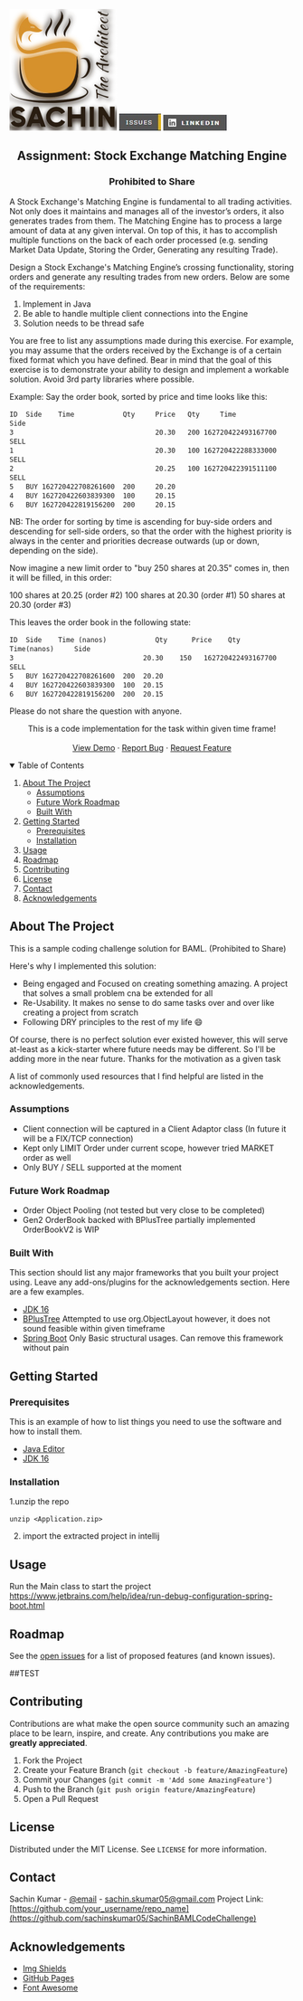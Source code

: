 [![LinkedIn][logo-shield]][logo-url]
[![Issues][issues-shield]][issues-url]
[![LinkedIn][linkedin-shield]][linkedin-url]

<p align="center">
  <h2 align="center">Assignment: Stock Exchange Matching Engine</h2>
   <h3 align="center">Prohibited to Share</h3>
<p>

A Stock Exchange's Matching Engine is fundamental to all trading activities. Not only does it maintains and manages all of the investor’s orders, it also generates trades from them. The Matching Engine has to process a large amount of data at any given interval. On top of this, it has to accomplish multiple functions on the back of each order processed (e.g. sending Market Data Update, Storing the Order, Generating any resulting Trade).

Design a Stock Exchange's Matching Engine’s crossing functionality, storing orders and generate any resulting trades from new orders. Below are some of the requirements:
1.	Implement in Java
2.	Be able to handle multiple client connections into the Engine
3.	Solution needs to be thread safe

You are free to list any assumptions made during this exercise. For example, you may assume that the orders received by the Exchange is of a certain fixed format which you have defined. Bear in mind that the goal of this exercise is to demonstrate your ability to design and implement a workable solution. Avoid 3rd party libraries where possible.

Example:
Say the order book, sorted by price and time looks like this:

```
ID	Side	Time			Qty		Price	Qty		Time				Side
3	    	    	   				20.30	200	162720422493167700		SELL
1	    	    	   				20.30	100	162720422288333000		SELL
2	    	    	   				20.25	100	162720422391511100		SELL
5	BUY	162720422708261600	200		20.20	  	    	    	   	
4	BUY	162720422603839300	100		20.15	  	    	    	   	
6	BUY	162720422819156200	200		20.15	  	    	    	   	
```

NB: The order for sorting by time is ascending for buy-side orders and descending for sell-side orders, so that the order with the highest priority is always in the center and priorities decrease outwards (up or down, depending on the side).

Now imagine a new limit order to "buy 250 shares at 20.35" comes in, then it will be filled, in this order:

100 shares at 20.25 (order #2)
100 shares at 20.30 (order #1)
50 shares at 20.30 (order #3)

This leaves the order book in the following state:

```
ID	Side	Time (nanos)            Qty      Price	  Qty	Time(nanos)		Side
3	    	    	   			 20.30	  150	162720422493167700	SELL
5	BUY	162720422708261600	200	 20.20	  	    	    	   	
4	BUY	162720422603839300	100	 20.15	  	    	    	   	
6	BUY	162720422819156200	200	 20.15	  	    	    	   	
```
Please do not share the question with anyone.

</p>

  <p align="center">
    This is a code implementation for the task within given time frame!
    <br />
    <br />
    <a href="https://github.com/sachinskumar05/SachinBAMLCodeChallenge">View Demo</a>
    ·
    <a href="https://github.com/sachinskumar05/SachinBAMLCodeChallenge/issues">Report Bug</a>
    ·
    <a href="https://github.com/sachinskumar05/SachinBAMLCodeChallenge/issues">Request Feature</a>
  </p>

<!-- TABLE OF CONTENTS -->
<details open="open">
  <summary>Table of Contents</summary>
  <ol>
    <li>
      <a href="#about-the-project">About The Project</a>
      <ul>
        <li><a href="#assumptions">Assumptions</a></li>
        <li><a href="#Future-work-roadmap">Future Work Roadmap</a></li>
        <li><a href="#built-with">Built With</a></li>
      </ul>
    </li>
    <li>
      <a href="#getting-started">Getting Started</a>
      <ul>
        <li><a href="#prerequisites">Prerequisites</a></li>
        <li><a href="#installation">Installation</a></li>
      </ul>
    </li>
    <li><a href="#usage">Usage</a></li>
    <li><a href="#roadmap">Roadmap</a></li>
    <li><a href="#contributing">Contributing</a></li>
    <li><a href="#license">License</a></li>
    <li><a href="#contact">Contact</a></li>
    <li><a href="#acknowledgements">Acknowledgements</a></li>
  </ol>
</details>


<!-- ABOUT THE PROJECT -->
## About The Project

This is a sample coding challenge solution for BAML. (Prohibited to Share)

Here's why I implemented this solution:
* Being engaged and Focused on creating something amazing. 
  A project that solves a small problem cna be extended for all 
* Re-Usability. It makes no sense to do same tasks over and over like creating a project from scratch
* Following DRY principles to the rest of my life :smile:

Of course, there is no perfect solution ever existed however, this will serve at-least as a kick-starter 
where future needs may be different. So I'll be adding more in the near future. Thanks for the motivation as a given task

A list of commonly used resources that I find helpful are listed in the acknowledgements.
<!-- built-with -->
### Assumptions
* Client connection will be captured in a Client Adaptor class (In future it will be a FIX/TCP connection)
* Kept only LIMIT Order under current scope, however tried MARKET order as well 
* Only BUY / SELL supported at the moment 

### Future Work Roadmap
* Order Object Pooling (not tested but very close to be completed)
* Gen2 OrderBook backed with BPlusTree partially implemented OrderBookV2 is WIP

### Built With

This section should list any major frameworks that you built your project using. Leave any add-ons/plugins for the acknowledgements section. Here are a few examples.
* [JDK 16](https://www.azul.com/downloads/?package=jdk)
* [BPlusTree](https://creativecommons.org/publicdomain/zero/1.0/) Attempted to use org.ObjectLayout however, it does not sound feasible within given timeframe
* [Spring Boot](https://spring.io/projects/spring-boot) Only Basic structural usages. Can remove this framework without pain


<!-- GETTING STARTED -->
## Getting Started



### Prerequisites
This is an example of how to list things you need to use the software and how to install them.

* [Java Editor](https://www.jetbrains.com/idea/download/#section=windows)
* [JDK 16](https://www.azul.com/downloads/?package=jdk)

### Installation

1.unzip the repo
   ```
   unzip <Application.zip>
   ```
2. import the extracted project in intellij 

<!-- USAGE EXAMPLES -->
## Usage

Run the Main class to start the project
https://www.jetbrains.com/help/idea/run-debug-configuration-spring-boot.html



## Roadmap

See the [open issues](https://github.com/sachinskumar05/SachinBAMLCodeChallenge/issues) for a list of proposed features (and known issues).


##TEST

<!-- CONTRIBUTING -->
## Contributing

Contributions are what make the open source community such an amazing place to be learn, inspire, and create. Any contributions you make are **greatly appreciated**.

1. Fork the Project
2. Create your Feature Branch (`git checkout -b feature/AmazingFeature`)
3. Commit your Changes (`git commit -m 'Add some AmazingFeature'`)
4. Push to the Branch (`git push origin feature/AmazingFeature`)
5. Open a Pull Request



<!-- LICENSE -->
## License

Distributed under the MIT License. See `LICENSE` for more information.



<!-- CONTACT -->
## Contact
Sachin Kumar - [@email]() - sachin.skumar05@gmail.com
Project Link: [https://github.com/your_username/repo_name](https://github.com/sachinskumar05/SachinBAMLCodeChallenge)



<!-- ACKNOWLEDGEMENTS -->
## Acknowledgements
* [Img Shields](https://shields.io)
* [GitHub Pages](https://pages.github.com)
* [Font Awesome](https://fontawesome.com)



[contributors-shield]: images/Contributers.jpg
[contributors-url]: https://github.com/othneildrew/Best-README-Template/graphs/contributors
[linkedin-shield]: images/LinkedIn.jpg
[linkedin-url]: https://www.linkedin.com/in/kumarsac/
[issues-shield]: images/Issues.jpg
[issues-url]: https://github.com/sachinskumar05/SachinBAMLCodeChallenge/issues
[product-screenshot]: images/screenshot.png
[logo-shield]: images/Sachin_Fox_Cafe_Logo_BrandCrowd_Logo_Effect.png
[logo-url]: https://www.linkedin.com/in/kumarsac/
